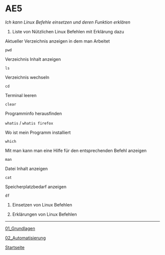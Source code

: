 # AE5
*Ich kann Linux Befehle einsetzen und deren Funktion erklären*

1. Liste von Nützlichen Linux Befehlen mit Erklärung dazu
    
Aktueller Verzeichnis anzeigen in dem man Arbeitet

`pwd`

Verzeichnis Inhalt anzeigen

`ls`

Verzeichnis wechseln

`cd`

Terminal leeren

`clear`


Programminfo herausfinden

`whatis` / `whatis firefox`

Wo ist mein Programm installiert

`which`

Mit man kann man eine Hilfe für den entsprechenden Befehl anzeigen

`man`

Datei Inhalt anzeigen

`cat`

Speicherplatzbedarf anzeigen

`df`



1. Einsetzen von Linux Befehlen



2. Erklärungen von Linux Befehlen



___

[01_Grundlagen](../01_Grundlage)

[02_Automatisierung](../02_Automatisierung)

[Startseite](https://github.com/ask-yo-girl-about-me/Project-Future)